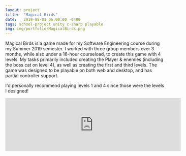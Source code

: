 ```yaml
---
layout: project
title:  "Magical Birds"
date:   2019-08-01 06:00:00 -0400
tags: school-project unity c-sharp playable
img: img/portfolio/MagicalBirds.png
---
```


Magical Birds is a game made for my Software Engineering course during my Summer 2019 semester. I worked with three group members over 3 months, while also under a 16-hour courseload, to create this game with 4 levels. My tasks primarily included creating the Player & enemies (including the boss cat on level 4), as well as creating the first and third levels. The game was designed to be playable on both web and desktop, and has partial controller support.

I'd personally recommend playing levels 1 and 4 since those were the levels I designed!

<iframe frameborder="0" src="https://itch.io/embed/708719?dark=true" width="552" height="167"><a href="https://swiimii.itch.io/magical-birds">Magical Birds by swiimii</a></iframe>